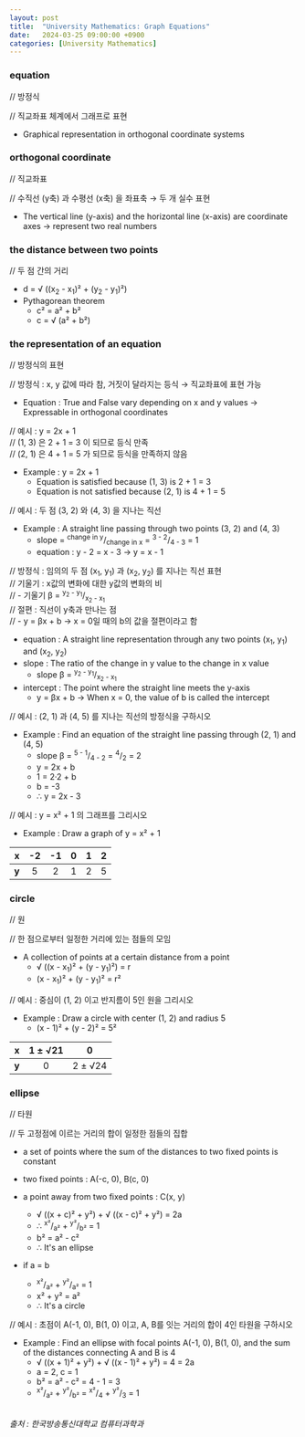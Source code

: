 ```yaml
---
layout: post
title:  "University Mathematics: Graph Equations"
date:   2024-03-25 09:00:00 +0900
categories: [University Mathematics]
---
```


### equation   
// 방정식   
   
// 직교좌표 체계에서 그래프로 표현   
- Graphical representation in orthogonal coordinate systems   
   
### orthogonal coordinate   
// 직교좌표   
   
// 수직선 (y축) 과 수평선 (x축) 을 좌표축 → 두 개 실수 표현   
- The vertical line (y-axis) and the horizontal line (x-axis) are coordinate axes → represent two real numbers   
   
### the distance between two points   
// 두 점 간의 거리   
   
- d = √ ((x<sub>2</sub> - x<sub>1</sub>)² + (y<sub>2</sub> - y<sub>1</sub>)²)   
- Pythagorean theorem   
  - c² = a² + b²   
  - c = √ (a² + b²)   
   
### the representation of an equation   
// 방정식의 표현   
   
// 방정식 : x, y 값에 따라 참, 거짓이 달라지는 등식 → 직교좌표에 표현 가능   
- Equation : True and False vary depending on x and y values → Expressable in orthogonal coordinates   
   
// 예시 : y = 2x + 1   
// (1, 3) 은 2 + 1 = 3 이 되므로 등식 만족   
// (2, 1) 은 4 + 1 = 5 가 되므로 등식을 만족하지 않음   
- Example : y = 2x + 1   
  - Equation is satisfied because (1, 3) is 2 + 1 = 3   
  - Equation is not satisfied because (2, 1) is 4 + 1 = 5   
   
// 예시 : 두 점 (3, 2) 와 (4, 3) 을 지나는 직선   
- Example : A straight line passing through two points (3, 2) and (4, 3)   
  - slope =  <sup>change in y</sup>/<sub>change in x</sub> = <sup>3 - 2</sup>/<sub>4 - 3</sub> = 1   
  - equation : y - 2 = x - 3 → y = x - 1   
   
// 방정식 : 임의의 두 점 (x<sub>1</sub>, y<sub>1</sub>) 과 (x<sub>2</sub>, y<sub>2</sub>) 를 지나는 직선 표현   
// 기울기 : x값의 변화에 대한 y값의 변화의 비   
// - 기울기 β = <sup>y<sub>2</sub> - y<sub>1</sub></sup>/<sub>x<sub>2</sub> - x<sub>1</sub></sub>   
// 절편 : 직선이 y축과 만나는 점   
// - y = βx + b → x = 0일 때의 b의 값을 절편이라고 함   
- equation : A straight line representation through any two points (x<sub>1</sub>, y<sub>1</sub>) and (x<sub>2</sub>, y<sub>2</sub>)   
- slope : The ratio of the change in y value to the change in x value   
  - slope β = <sup>y<sub>2</sub> - y<sub>1</sub></sup>/<sub>x<sub>2</sub> - x<sub>1</sub></sub>   
- intercept : The point where the straight line meets the y-axis   
  - y = βx + b → When x = 0, the value of b is called the intercept   
   
// 예시 : (2, 1) 과 (4, 5) 를 지나는 직선의 방정식을 구하시오   
- Example : Find an equation of the straight line passing through (2, 1) and (4, 5)   
  - slope β = <sup>5 - 1</sup>/<sub>4 - 2</sub> = <sup>4</sup>/<sub>2</sub> = 2   
  - y = 2x + b   
  - 1 = 2·2 + b   
  - b = -3   
  - ∴ y = 2x - 3   
   
// 예시 : y = x² + 1 의 그래프를 그리시오   
- Example : Draw a graph of y = x² + 1   
   
|x|-2|-1|0|1|2|
|:---:|:---:|:---:|:---:|:---:|:---:|
|<b>y</b>|5|2|1|2|5|
   
### circle   
// 원   
   
// 한 점으로부터 일정한 거리에 있는 점들의 모임   
- A collection of points at a certain distance from a point   
  - √ ((x - x<sub>1</sub>)² + (y - y<sub>1</sub>)²) = r   
  - (x - x<sub>1</sub>)² + (y - y<sub>1</sub>)² = r²   
   
// 예시 : 중심이 (1, 2) 이고 반지름이 5인 원을 그리시오   
- Example : Draw a circle with center (1, 2) and radius 5   
  - (x - 1)² + (y - 2)² = 5²   
   
|x|1 ± √21|0|
|:---:|:---:|:---:|
|<b>y</b>|0|2 ± √24|
   
### ellipse   
// 타원   
   
// 두 고정점에 이르는 거리의 합이 일정한 점들의 집합   
- a set of points where the sum of the distances to two fixed points is constant   
   
- two fixed points : A(-c, 0), B(c, 0)   
- a point away from two fixed points : C(x, y)   
  - √ ((x + c)² + y²) + √ ((x - c)² + y²) = 2a   
  - ∴ <sup>x²</sup>/<sub>a²</sub> + <sup>y²</sup>/<sub>b²</sub> = 1   
  - b² = a² - c²   
  - ∴ It's an ellipse   
   
- if a = b   
  - <sup>x²</sup>/<sub>a²</sub> + <sup>y²</sup>/<sub>a²</sub> = 1   
  - x² + y² = a²   
  - ∴ It's a circle   
   
// 예시 : 초점이 A(-1, 0), B(1, 0) 이고, A, B를 잇는 거리의 합이 4인 타원을 구하시오   
- Example : Find an ellipse with focal points A(-1, 0), B(1, 0), and the sum of the distances connecting A and B is 4   
  - √ ((x + 1)² + y²) + √ ((x - 1)² + y²) = 4 = 2a   
  - a = 2, c = 1   
  - b² =  a² - c² = 4 - 1 = 3   
  - <sup>x²</sup>/<sub>a²</sub> + <sup>y²</sup>/<sub>b²</sub> = <sup>x²</sup>/<sub>4</sub> + <sup>y²</sup>/<sub>3</sub> = 1   
   
<br />
<cite>출처 : 한국방송통신대학교 컴퓨터과학과</cite>
